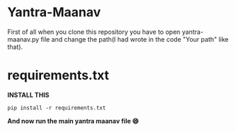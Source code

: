 # Yantra-Maanav

First of all when you clone this repository you have to open yantra-maanav.py file and change the path(I had wrote in the code "Your path" like that).

# requirements.txt
**INSTALL THIS**

`pip install -r requirements.txt`

**And now run the main yantra maanav file :smile:**
